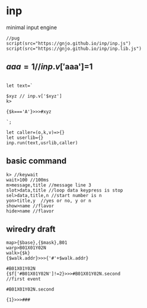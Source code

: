 # inp
minimal input engine
```
//pug
script(src="https://gnjo.github.io/inp/inp.js")
script(src="https://gnjo.github.io/inp/inp.lib.js")
```

## $aaa=1 // inp.v['$aaa']=1
```

let text=`

$xyz // inp.v['$xyz']
k>

{$k==='A'}>>>#xyz

`;

let caller=(o,k,v)=>{}
let userlib={}
inp.run(text,usrlib,caller)
```
## basic command
```
k> //keywait
wait>100 //100ms
m>message,title //message line 3
slot>data,title //loop data keypress is stop
sel>data,title,n //start number is n
yon>title,y  //yes or no, y or n
show>name //flavor
hide>name //flavor
```

## wiredry draft
```
map>{$base},{$mask},B01
warp>B01X01Y02N
walk>{$k}
{$walk.addr}>>>{'#'+$walk.addr}

#B01X01Y02N
{$f['#B01X01Y02N']!=2}>>>#B01X01Y02N.second
//first event

#B01X01Y02N.second

{1}>>>###

```








